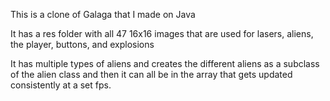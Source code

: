 This is a clone of Galaga that I made on Java

It has a res folder with all 47 16x16 images that are used for lasers, aliens, the player, buttons, and explosions

It has multiple types of aliens and creates the different aliens as a subclass of the alien class and then it can all be in the array that gets updated consistently at a set fps.
